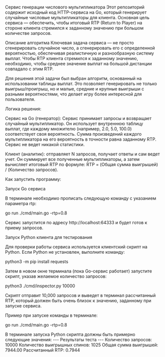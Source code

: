 Сервис генерации числового мультипликатора
Этот репозиторий содержит исходный код HTTP-сервиса на Go, который генерирует случайные числовые мультипликаторы для клиента. Основная цель сервиса — обеспечить, чтобы итоговый RTP (Return to Player) на стороне клиента стремился к заданному значению при большом количестве запросов.

Описание алгоритма
Ключевая задача сервиса — не просто сгенерировать случайное число, а сгенерировать его с определенной вероятностью, обеспечивая реалистичную и разнообразную систему выплат. Чтобы RTP клиента стремился к заданному значению, необходимо, чтобы среднее значение выплат на большой дистанции совпадало с этим RTP.

Для решения этой задачи был выбран алгоритм, основанный на использовании таблицы выплат. Это позволяет генерировать не только выигрыш/проигрыш, но и малые, средние и крупные выигрыши с разными вероятностями, что делает игру более интересной для пользователя.

Логика решения:

Сервис на Go (генератор): Сервис принимает запросы и возвращает случайный мультипликатор. Он использует внутреннюю таблицу выплат, где каждому множителю (например, 2.0, 5.0, 100.0) соответствует своя вероятность. Сумма произведений каждого мультипликатора на его вероятность в точности равна заданному RTP. Сервис не ведет никакой статистики.

Клиент (аналитик): отправляет N запросов, получает ответы и сам ведет учет. Он суммирует все полученные мультипликаторы, а затем вычисляет итоговый RTP по формуле: RTP = (Общая сумма выигрышей) / (Количество запросов).

Как запустить программу:

Запуск Go сервиса

В терминале необходимо прописать следующую команду с указанием параметра rtp:

go run ./cmd/main.go -rtp=0.8

Сервис запустится по адресу http://localhost:64333 и будет готов к приему запросов.

Запуск Python клиента для тестирования

Для проверки работы сервиса используется клиентский скрипт на Python.
Если Python не установлен, выполните команду:

python3 -m pip install requests

Затем в новом окне терминала (пока Go-сервис работает) запустите скрипт, указав желаемое количество запросов:

python3 ./cmd/inspector.py 10000

Скрипт отправит 10,000 запросов и выведет в терминал рассчитанный RTP, который должен быть очень близок к значению, заданному при запуске сервиса.

Пример при запуске команды в терминале:

go run ./cmd/main.go -rtp=0.8

В терминале запуска Python скрипта должны быть примерно следующие значения:
--- Результаты теста ---
Количество запросов: 10000
Количество выигрышных спинов: 1025
Общая сумма выигрышей: 7944.00
Рассчитанный RTP: 0.7944
